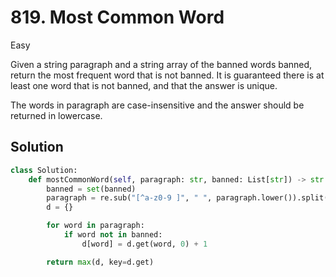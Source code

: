 # 819. Most Common Word

Easy

Given a string paragraph and a string array of the banned words banned, return
the most frequent word that is not banned. It is guaranteed there is at least
one word that is not banned, and that the answer is unique.

The words in paragraph are case-insensitive and the answer should be returned in
lowercase.

## Solution

```python
class Solution:
    def mostCommonWord(self, paragraph: str, banned: List[str]) -> str:
        banned = set(banned)
        paragraph = re.sub("[^a-z0-9 ]", " ", paragraph.lower()).split()
        d = {}

        for word in paragraph:
            if word not in banned:
                d[word] = d.get(word, 0) + 1

        return max(d, key=d.get)
```
